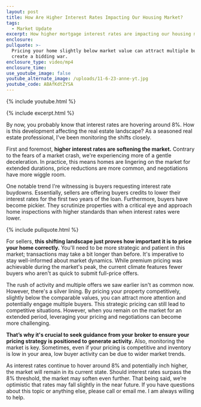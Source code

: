 ```yaml
---
layout: post
title: How Are Higher Interest Rates Impacting Our Housing Market?
tags:
  - Market Update
excerpt: How higher mortgage interest rates are impacting our housing market.
enclosure:
pullquote: >-
  Pricing your home slightly below market value can attract multiple buyers and
  create a bidding war.
enclosure_type: video/mp4
enclosure_time:
use_youtube_image: false
youtube_alternate_image: /uploads/11-6-23-anne-yt.jpg
youtube_code: ABAfKdtZYSA
---
```

{% include youtube.html %}

{% include excerpt.html %}

By now, you probably know that interest rates are hovering around 8%. How is this development affecting the real estate landscape? As a seasoned real estate professional, I've been monitoring the shifts closely.

First and foremost, **higher interest rates are softening the market.** Contrary to the fears of a market crash, we're experiencing more of a gentle deceleration. In practice, this means homes are lingering on the market for extended durations, price reductions are more common, and negotiations have more wiggle room.&nbsp;

One notable trend I're witnessing is buyers requesting interest rate buydowns. Essentially, sellers are offering buyers credits to lower their interest rates for the first two years of the loan. Furthermore, buyers have become pickier. They scrutinize properties with a critical eye and approach home inspections with higher standards than when interest rates were lower.

{% include pullquote.html %}

For sellers, **this shifting landscape just proves how important it is to price your home correctly.** You'll need to be more strategic and patient in this market; transactions may take a bit longer than before. It's imperative to stay well-informed about market dynamics. While premium pricing was achievable during the market's peak, the current climate features fewer buyers who aren't as quick to submit full-price offers.

The rush of activity and multiple offers we saw earlier isn't as common now. However, there's a silver lining. By pricing your property competitively, slightly below the comparable values, you can attract more attention and potentially engage multiple buyers. This strategic pricing can still lead to competitive situations. However, when you remain on the market for an extended period, leveraging your pricing and negotiations can become more challenging.

**That’s why it's crucial to seek guidance from your broker to ensure your pricing strategy is positioned to generate activity.** Also, monitoring the market is key. Sometimes, even if your pricing is competitive and inventory is low in your area, low buyer activity can be due to wider market trends.

As interest rates continue to hover around 8% and potentially inch higher, the market will remain in its current state. Should interest rates surpass the 8% threshold, the market may soften even further. That being said, we’re optimistic that rates may fall slightly in the near future. If you have questions about this topic or anything else, please call or email me. I am always willing to help.&nbsp;